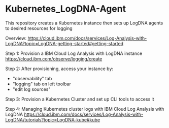 # Kubernetes_LogDNA-Agent
This repository creates a Kubernetes instance then sets up LogDNA agents to desired resources for logging

Overview: https://cloud.ibm.com/docs/services/Log-Analysis-with-LogDNA?topic=LogDNA-getting-started#getting-started

Step 1: Provision a IBM Cloud Log Analysis with LogDNA instance https://cloud.ibm.com/observe/logging/create 

Step 2: After provisioning, access your instance by: 
- "observability" tab
- "logging" tab on left toolbar
- "edit log sources" 

Step 3: Provision a Kubernetes Cluster and set up CLI tools to access it

Step 4: Managing Kubernetes cluster logs with IBM Cloud Log Analysis with LogDNA https://cloud.ibm.com/docs/services/Log-Analysis-with-LogDNA/tutorials?topic=LogDNA-kube#kube
